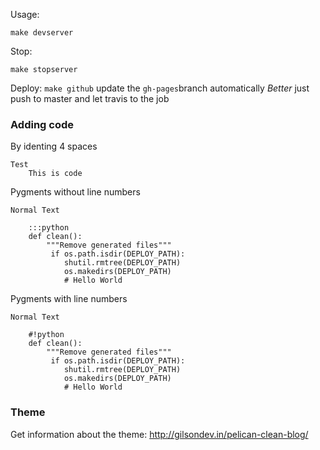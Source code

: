 Usage:
```shell
make devserver
```



Stop:
```shell
make stopserver
```

Deploy:
`make github` update the `gh-pages`branch automatically
*Better* just push to master and let travis to the job


### Adding code

By identing 4 spaces
```
Test
    This is code
```

Pygments without line numbers
```
Normal Text

    :::python
    def clean():
        """Remove generated files"""
         if os.path.isdir(DEPLOY_PATH):
            shutil.rmtree(DEPLOY_PATH)
            os.makedirs(DEPLOY_PATH)
            # Hello World
```

Pygments with line numbers
```
Normal Text

    #!python
    def clean():
        """Remove generated files"""
         if os.path.isdir(DEPLOY_PATH):
            shutil.rmtree(DEPLOY_PATH)
            os.makedirs(DEPLOY_PATH)
            # Hello World
```

### Theme
Get information about the theme: http://gilsondev.in/pelican-clean-blog/
